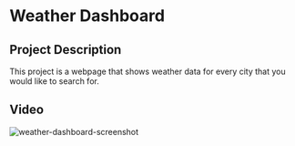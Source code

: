 # Weather Dashboard

## Project Description

This project is a webpage that shows weather data for every city that you would like to search for.

## Video

![weather-dashboard-screenshot](./assets/images/weather.PNG)
